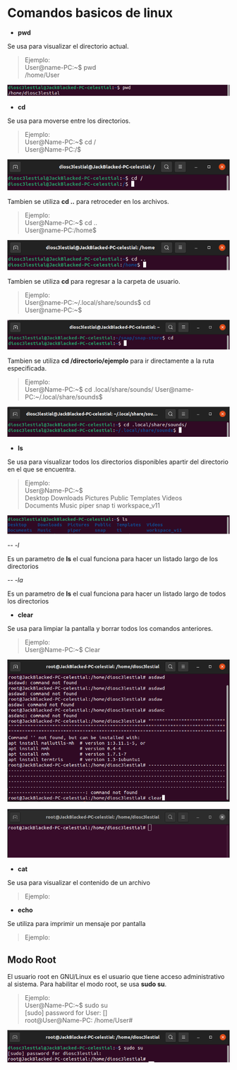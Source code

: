 # Comandos basicos de linux

- **pwd**

Se usa para visualizar el directorio actual.

> Ejemplo:  
> User@name-PC:~$ pwd  
> /home/User  
<p align="center"><img src="/Images/pwd_ejemplo.png" /></p>

- **cd**

Se usa para moverse entre los directorios.

> Ejemplo:  
> User@Name-PC:~$ cd /  
> User@Name-PC:/$  
<p align="center"><img src="/Images/cd_ejemplo.png" /></p>

Tambien se utiliza **cd ..** para retroceder en los archivos.

> Ejemplo:  
> User@Name-PC:~$ cd ..  
> User@name-PC:/home$  
<p align="center"><img src="/Images/cdBack_ejemplo.png" /></p>

Tambien se utiliza **cd** para regresar a la carpeta de usuario.

> Ejemplo:  
> User@name-PC:~/.local/share/sounds$ cd  
> User@name-PC:~$
<p align="center"><img src="/Images/cdProfile_ejemplo.png" /></p>

Tambien se utiliza **cd /directorio/ejemplo** para ir directamente a la ruta especificada.

> Ejemplo:  
> User@Name-PC:~$ cd .local/share/sounds/
> User@name-PC:~/.local/share/sounds$ 
<p align="center"><img src="/Images/cdRoute_ejemplo.png" /></p>


- **ls**

Se usa para visualizar todos los directorios disponibles apartir del directorio en el que se encuentra.

> Ejemplo:  
> User@Name-PC:~$  
> Desktop Downloads Pictures Public Templates Videos  
> Documents Music piper snap ti workspace_v11  
<p align="center"><img src="/Images/ls_ejemplo.png" /></p>

-- *-l*

Es un parametro de **ls** el cual funciona para hacer un listado largo de los directorios

-- *-la*

Es un parametro de **ls** el cual funciona para hacer un listado largo de todos los directorios

- **clear**

Se usa para limpiar la pantalla y borrar todos los comandos anteriores.

> Ejemplo:  
> User@Name-PC:~$ Clear  
<p align="center"><img src="/Images/clear1_ejemplo.png" /></p>
<p align="center"><img src="/Images/clear2_ejemplo.png" /></p>

- **cat**

Se usa para visualizar el contenido de un archivo

> Ejemplo:

- **echo**

Se utiliza para imprimir un mensaje por pantalla

> Ejemplo:

## Modo Root

El usuario root en GNU/Linux es el usuario que tiene acceso administrativo al sistema.
Para habilitar el modo root, se usa **sudo su**.

> Ejemplo:  
> User@Name-PC:~$ sudo su  
> [sudo] password for User: []  
> root@User@Name-PC: /home/User#  

<p align="center"><img src="/Images/sudoSu_ejemplo.png" /></p>